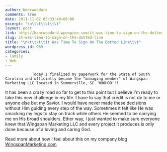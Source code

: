 ```yaml
---
author: benrwoodard
comments: true
date: 2011-11-02 05:33:48+00:00
excerpt: "\n\t\t\t\t\t\t"
layout: post
link: http://benrwoodard.wpengine.com/it-was-time-to-sign-on-the-dotted-line/
slug: it-was-time-to-sign-on-the-dotted-line
title: "\n\t\t\t\tIt Was Time To Sign On The Dotted Line\t\t"
wordpress_id: 969
categories:
- Family
- Web
---
```



				Today I finalized my paperwork for the State of South Carolina and officially became the "managing member" of Wingspan Marketing LLC located in Summerville, SC. WOOHOO!!!

It has been a crazy road so far to get to this point but I believe I'm ready to take this new challenge in my life. I have to say that credit is not do to me or anyone else but my Savior. I would have never made these decisions without Him guiding every step of the way. Sometimes it felt like He was smacking my legs to stay on track while others He seemed to be carrying me on His broad shoulders. Ether way, I just wanted to make sure everyone knew that Wingspan Marketing LLC and every project it produces is only done because of a loving and caring God.

Read more about how I feel about this on my company blog [WingspanMarketing.com]( http://wingspanmarketing.com/time-to-sign-for-it-finally/ )		
